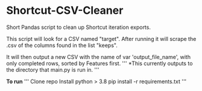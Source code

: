 # Shortcut-CSV-Cleaner
Short Pandas script to clean up Shortcut iteration exports.

This script will look for a CSV named "target". After running it will scrape the .csv of
the columns found in the list "keeps".

It will then output a new CSV with the name of var 'output_file_name', with only completed rows, sorted by Features first.
'''
*This currently outputs to the directory that main.py is run in.
'''

**To run**
'''
Clone repo
Install python > 3.8
pip install -r requirements.txt
'''
